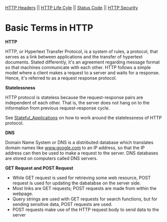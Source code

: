 [HTTP Headers](http_headers.md) || [HTTP Life Cyle](http_life_cycle.md) || [Status Code](status_code.md) || [HTTP Security](http_security_risk.md)

# Basic Terms in HTTP

__HTTP__

HTTP, or Hypertext Transfer Protocol, is a system of rules, a protocol, that serves as a link between applications and the transfer of hypertext documents. Stated differently, it's an agreement regarding message format so that machines communicate with each other. HTTP follows a simple model where a client makes a request to a server and waits for a response. Hence, it's referred to as a request response protocol.

__Statelessness__

HTTP protocol is stateless because the request-response pairs are independent of each other. That is, the server does not hang on to the information from previous request-response cycle.

See [Stateful_Applications](stateful_applications.md) on how to work around the statelessness of HTTP protocol.

__DNS__

Domain Name System or DNS is a distributed database which translates domain names like www.google.com to an IP address, so that the IP address can then be used to make a request to the server. DNS databases are stored on computers called DNS servers.

__GET Request and POST Request__

* While GET request is used for retrieving some web resource, POST request is used for updating the dabatabse on the server side.
* Most links are GET requests; POST requests are made from within the webpage.
* Query strings are used with GET requests for search functions, but for sending sensitive data, POST requests are used.
* POST requests make use of the HTTP request body to send data to the server
